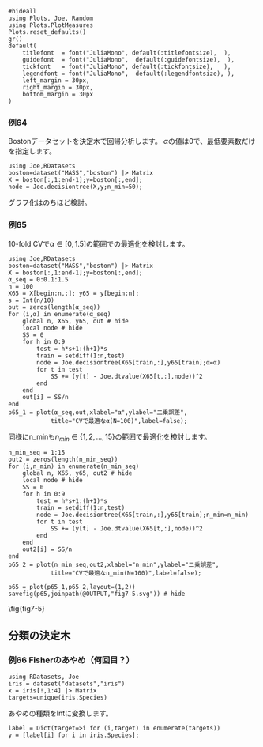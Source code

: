 <!--This file was generated, do not modify it.-->
```julia:ex1
#hideall
using Plots, Joe, Random
using Plots.PlotMeasures
Plots.reset_defaults()
gr()
default(
    titlefont  = font("JuliaMono", default(:titlefontsize),  ),
    guidefont  = font("JuliaMono",  default(:guidefontsize),  ),
    tickfont   = font("JuliaMono", default(:tickfontsize),   ),
    legendfont = font("JuliaMono",  default(:legendfontsize), ),
    left_margin = 30px,
    right_margin = 30px,
    bottom_margin = 30px
)
```

### 例64
Bostonデータセットを決定木で回帰分析します。
$\alpha$の値は0で、最低要素数だけを指定します。

```julia:ex2
using Joe,RDatasets
boston=dataset("MASS","boston") |> Matrix
X = boston[:,1:end-1];y=boston[:,end];
node = Joe.decisiontree(X,y;n_min=50);
```

グラフ化はのちほど検討。
### 例65
10-fold CVで$\alpha \in [0,1.5]$の範囲での最適化を検討します。

```julia:ex3
using Joe,RDatasets
boston=dataset("MASS","boston") |> Matrix
X = boston[:,1:end-1];y=boston[:,end];
α_seq = 0:0.1:1.5
n = 100
X65 = X[begin:n,:]; y65 = y[begin:n];
s = Int(n/10)
out = zeros(length(α_seq))
for (i,α) in enumerate(α_seq)
    global n, X65, y65, out # hide
    local node # hide
    SS = 0
    for h in 0:9
        test = h*s+1:(h+1)*s
        train = setdiff(1:n,test)
        node = Joe.decisiontree(X65[train,:],y65[train];α=α)
        for t in test
            SS += (y[t] - Joe.dtvalue(X65[t,:],node))^2
        end
    end
    out[i] = SS/n
end
p65_1 = plot(α_seq,out,xlabel="α",ylabel="二乗誤差",
            title="CVで最適なα(N=100)",label=false);
```

同様にn_minも$n_{min} \in \{ 1,2,\dots, 15\}$の範囲で最適化を検討します。

```julia:ex4
n_min_seq = 1:15
out2 = zeros(length(n_min_seq))
for (i,n_min) in enumerate(n_min_seq)
    global n, X65, y65, out2 # hide
    local node # hide
    SS = 0
    for h in 0:9
        test = h*s+1:(h+1)*s
        train = setdiff(1:n,test)
        node = Joe.decisiontree(X65[train,:],y65[train];n_min=n_min)
        for t in test
            SS += (y[t] - Joe.dtvalue(X65[t,:],node))^2
        end
    end
    out2[i] = SS/n
end
p65_2 = plot(n_min_seq,out2,xlabel="n_min",ylabel="二乗誤差",
            title="CVで最適なn_min(N=100)",label=false);

p65 = plot(p65_1,p65_2,layout=(1,2))
savefig(p65,joinpath(@OUTPUT,"fig7-5.svg")) # hide
```

\fig{fig7-5}
## 分類の決定木
### 例66 Fisherのあやめ（何回目？）

```julia:ex5
using RDatasets, Joe
iris = dataset("datasets","iris")
x = iris[!,1:4] |> Matrix
targets=unique(iris.Species)
```

あやめの種類をIntに変換します。

```julia:ex6
label = Dict(target=>i for (i,target) in enumerate(targets))
y = [label[i] for i in iris.Species];
```

